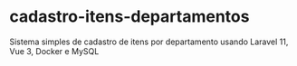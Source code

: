 # cadastro-itens-departamentos
Sistema simples de cadastro de itens por departamento usando Laravel 11, Vue 3, Docker e MySQL
